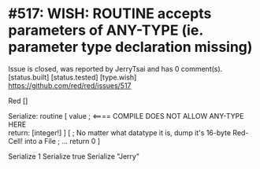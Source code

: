 
#517: WISH: ROUTINE accepts parameters of ANY-TYPE (ie. parameter type declaration missing)
================================================================================
Issue is closed, was reported by JerryTsai and has 0 comment(s).
[status.built] [status.tested] [type.wish]
<https://github.com/red/red/issues/517>

Red []

Serialize: routine [ 
    value       ; <==== COMPILE DOES NOT ALLOW ANY-TYPE HERE  
    return: [integer!]
] [
    ; No matter what datatype it is, dump it's 16-byte Red-Cell! into a File
    ; ...
    return 0
]

Serialize 1 
Serialize true
Serialize "Jerry"



